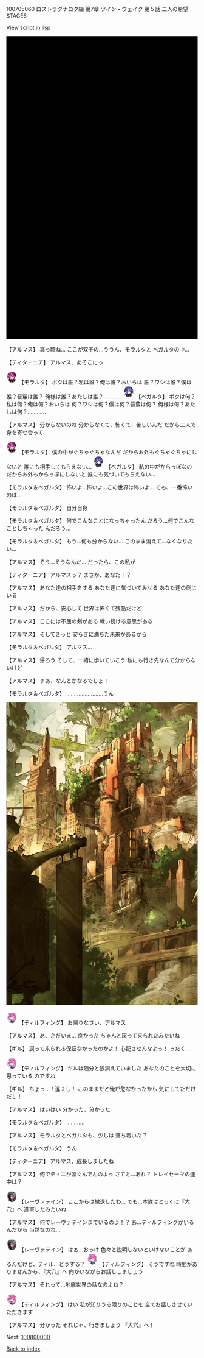 100705060 ロストラグナロク編 第7章 ツイン・ウェイク 第５話 二人の希望 STAGE6

[View script in lisp](../scripts/100705060.txt)

![bg_black.png](../images/backgrounds/bg_black.png)

【アルマス】
真っ暗ね…
ここが双子の…ううん、モラルタと
ベガルタの中…

【ティターニア】
アルマス、あそこにっ

<img src="../images/units/3104011.png" alt="3104011.png" height="34"/>
【モラルタ】
ボクは誰？私は誰？俺は誰？おいらは
誰？ワシは誰？僕は誰？吾輩は誰？
俺様は誰？あたしは誰？…………

<img src="../images/units/3104111.png" alt="3104111.png" height="34"/>
【ベガルタ】
ボクは何？私は何？俺は何？おいらは
何？ワシは何？僕は何？吾輩は何？
俺様は何？あたしは何？…………

【アルマス】
分からないのね
分からなくて、怖くて、苦しいんだ
だから二人で身を寄せ合って

<img src="../images/units/3104011.png" alt="3104011.png" height="34"/>
【モラルタ】
僕の中がぐちゃぐちゃなんだ
だからお外もぐちゃぐちゃにしないと
誰にも相手してもらえない…

<img src="../images/units/3104111.png" alt="3104111.png" height="34"/>
【ベガルタ】
私の中がからっぽなの
だからお外もからっぽにしないと
誰にも気づいてもらえない…

【モラルタ＆ベガルタ】
怖いよ…怖いよ…この世界は怖いよ…
でも、一番怖いのは…

【モラルタ＆ベガルタ】
自分自身

【モラルタ＆ベガルタ】
何でこんなことになっちゃったん
だろう…何でこんなことしちゃった
んだろう…

【モラルタ＆ベガルタ】
もう…何も分からない…
このまま消えて…なくなりたい…

【アルマス】
そう…そうなんだ…
だったら、この私が

【ティターニア】
アルマスっ？
まさか、あなた！？

【アルマス】
あなた達の相手をする
あなた達に気づいてみせる
あなた達の側にいる

【アルマス】
だから、安心して
世界は怖くて残酷だけど

【アルマス】
ここには不屈の剣がある
戦い続ける意思がある

【アルマス】
そしてきっと
安らぎに満ちた未来があるから

【モラルタ＆ベガルタ】
アルマス…

【アルマス】
帰ろう
そして、一緒に歩いていこう
私にも行き先なんて分からないけど

【アルマス】
まあ、なんとかなるでしょ！

【モラルタ＆ベガルタ】
……………………うん

![beast_world_town2.png](../images/backgrounds/beast_world_town2.png)

<img src="../images/units/3101411.png" alt="3101411.png" height="34"/>
【ティルフィング】
お帰りなさい、アルマス

【アルマス】
あ、ただいま…
良かった
ちゃんと戻って来られたみたいね

【ギル】
戻って来られる保証なかったのかよ！
心配させんなよっ！
ったく…

<img src="../images/units/3101411.png" alt="3101411.png" height="34"/>
【ティルフィング】
ギルは随分と狼狽えていました
あなたのことを大切に思っている
のですね

【ギル】
ちょっ…！違ぇし！
このままだと俺が危なかったから
気にしてただけだし！

【アルマス】
はいはい
分かった、分かった

【モラルタ＆ベガルタ】
…………

【アルマス】
モラルタとベガルタも、少しは
落ち着いた？

【モラルタ＆ベガルタ】
うん…

【ティターニア】
アルマス、成長しましたね

【アルマス】
何でティニが涙ぐんでんのよっ
さてと…あれ？
トレイセーマの連中は？

<img src="../images/units/3100211.png" alt="3100211.png" height="34"/>
【レーヴァテイン】
ここからは撤退したわ…
でも…本隊はとっくに『大穴』へ
進軍したみたいね…

【アルマス】
何でレーヴァテインまでいるのよ！？
あ…ティルフィングがいるんだから
当然なのね…

<img src="../images/units/3100211.png" alt="3100211.png" height="34"/>
【レーヴァテイン】
はぁ…おっけ
色々と説明しないといけないことが
あるんだけど、ティル、どうする？

<img src="../images/units/3101411.png" alt="3101411.png" height="34"/>
【ティルフィング】
そうですね
時間がありませんから、『大穴』へ
向かいながらお話ししましょう

【アルマス】
それって…地底世界の話なのよね？

<img src="../images/units/3101411.png" alt="3101411.png" height="34"/>
【ティルフィング】
はい
私が知りうる限りのことを
全てお話しさせていただきます

【アルマス】
分かった
それじゃ、行きましょう
『大穴』へ！

Next: [100800000](100800000.md)

[Back to index](index.md)
